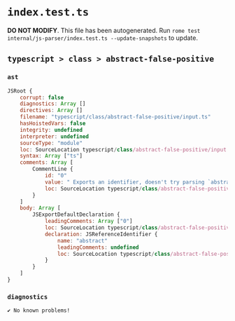 # `index.test.ts`

**DO NOT MODIFY**. This file has been autogenerated. Run `rome test internal/js-parser/index.test.ts --update-snapshots` to update.

## `typescript > class > abstract-false-positive`

### `ast`

```javascript
JSRoot {
	corrupt: false
	diagnostics: Array []
	directives: Array []
	filename: "typescript/class/abstract-false-positive/input.ts"
	hasHoistedVars: false
	integrity: undefined
	interpreter: undefined
	sourceType: "module"
	loc: SourceLocation typescript/class/abstract-false-positive/input.ts 1:0-3:0
	syntax: Array ["ts"]
	comments: Array [
		CommentLine {
			id: "0"
			value: " Exports an identifier, doesn't try parsing `abstract class`"
			loc: SourceLocation typescript/class/abstract-false-positive/input.ts 1:0-1:62
		}
	]
	body: Array [
		JSExportDefaultDeclaration {
			leadingComments: Array ["0"]
			loc: SourceLocation typescript/class/abstract-false-positive/input.ts 2:0-2:24
			declaration: JSReferenceIdentifier {
				name: "abstract"
				leadingComments: undefined
				loc: SourceLocation typescript/class/abstract-false-positive/input.ts 2:15-2:23 (abstract)
			}
		}
	]
}
```

### `diagnostics`

```
✔ No known problems!

```

